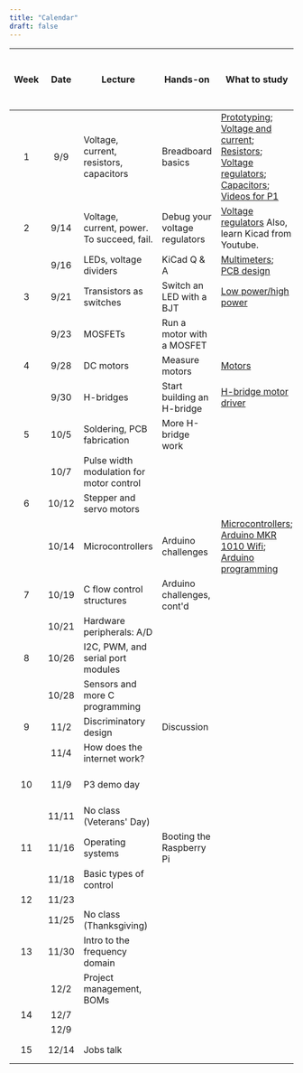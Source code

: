 ```yaml
---
title: "Calendar"
draft: false
---
```




| Week | Date  | Lecture                                    | Hands-on                      | What to study                                                            | Project deliverables due (by Mon. 11:59pm)                    |
|:----:|:-----:|--------------------------------------------|-------------------------------|--------------------------------------------------------------------------|---------------------------------------------------------------|
|  1   | 9/9   | Voltage, current, resistors, capacitors    | Breadboard basics             | [Prototyping](http://andnowforelectronics.com/notes/prototyping/); [Voltage and current](http://andnowforelectronics.com/notes/voltage-and-current/); [Resistors](http://andnowforelectronics.com/notes/resistors/); [Voltage regulators](http://andnowforelectronics.com/notes/voltage-regulation/); [Capacitors](http://andnowforelectronics.com/notes/capacitors/); [Videos for P1](http://andnowforelectronics.com/notes/demo-videos/#videos-for-project-1)    |          |
|  2   | 9/14  | Voltage, current, power. To succeed, fail. | Debug your voltage regulators | [Voltage regulators](http://andnowforelectronics.com/notes/voltage-regulation/) Also, learn Kicad from Youtube. |     [P1   proto](http://andnowforelectronics.com/logistics/projects/#project-1-build-a-breadboard-power-supply) |
|      | 9/16  | LEDs, voltage dividers                     | KiCad Q & A                   | [Multimeters](http://andnowforelectronics.com/notes/multimeter/); [PCB design](http://andnowforelectronics.com/notes/pcb/)    |          |
|  3   | 9/21  | Transistors as switches                    | Switch an LED with a BJT      | [Low power/high power](http://andnowforelectronics.com/notes/low-power-high-power/) |     [P1 PCB](http://andnowforelectronics.com/logistics/projects/#project-1-build-a-breadboard-power-supply)    |
|      | 9/23  | MOSFETs                                    | Run a motor with a MOSFET     |                                                                          |                                                               |
|  4   | 9/28  | DC motors                                  | Measure motors                | [Motors](http://andnowforelectronics.com/notes/motors/)                  |                                                               |
|      | 9/30  | H-bridges                                  | Start building an H-bridge    | [H-bridge motor driver](http://andnowforelectronics.com/notes/h-bridge/) |                                                               |
|  5   | 10/5  | Soldering, PCB fabrication                 | More H-bridge work            |                                                                          | P2 proto                                                      |
|      | 10/7  | Pulse width modulation for motor control   |                               |                                                                          |                                                               |
|  6   | 10/12 | Stepper and servo motors                   |                               |                                                                          | P2 PCB                                                        |
|      | 10/14 | Microcontrollers                           | Arduino challenges            |     [Microcontrollers](http://andnowforelectronics.com/notes/microcontrollers/); [Arduino MKR 1010 Wifi](http://andnowforelectronics.com/notes/arduino-mkr-wifi-1010-hardware/); [Arduino programming](http://andnowforelectronics.com/notes/arduino-programming/)     |          |
|  7   | 10/19 | C flow control structures                  | Arduino challenges, cont'd    |                                                                          |                                                               |
|      | 10/21 | Hardware peripherals: A/D                  |                               |                                                                          |                                                               |
|  8   | 10/26 | I2C, PWM, and serial port modules          |                               |                                                                          | P3 proto                                                      |
|      | 10/28 | Sensors and more C programming             |                               |                                                                          |                                                               |
|  9   | 11/2  | Discriminatory design                      | Discussion                    |                                                                          |                                                               |
|      | 11/4  | How does the internet work?                |                               |                                                                          |                                                               |
|  10  | 11/9  | P3 demo day                                |                               |                                                                          | P3 final due Mon. 11:59pm                                     |
|      | 11/11 | No class (Veterans' Day)                   |                               |                                                                          |                                                               |
|  11  | 11/16 | Operating systems                          | Booting the Raspberry Pi      |                                                                          |                                                               |
|      | 11/18 | Basic types of control                     |                               |                                                                          |                                                               |
|  12  | 11/23 |                                            |                               |                                                                          | P4 proto                                                      |
|      | 11/25 | No class (Thanksgiving)                    |                               |                                                                          |                                                               |
|  13  | 11/30 | Intro to the frequency domain              |                               |                                                                          |                                                               |
|      | 12/2  | Project management, BOMs                   |                               |                                                                          |                                                               |
|  14  | 12/7  |                                            |                               |                                                                          |                                                               |
|      | 12/9  |                                            |                               |                                                                          |                                                               |
|  15  | 12/14 | Jobs talk                                  |                               |                                                                          | P4 final due at showcase                                      |
